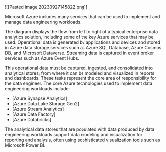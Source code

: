 
![[Pasted image 20230927145822.png]]

Microsoft Azure includes many services that can be used to implement and manage data engineering workloads.

The diagram displays the flow from left to right of a typical enterprise data analytics solution, including some of the key Azure services that may be used. Operational data is generated by applications and devices and stored in Azure data storage services such as Azure SQL Database, Azure Cosmos DB, and Microsoft Dataverse. Streaming data is captured in event broker services such as Azure Event Hubs.

This operational data must be captured, ingested, and consolidated into analytical stores; from where it can be modeled and visualized in reports and dashboards. These tasks represent the core area of responsibility for the data engineer. The core Azure technologies used to implement data engineering workloads include:

- [Azure Synapse Analytics]
- [Azure Data Lake Storage Gen2]
- [Azure Stream Analytics]
- [Azure Data Factory]
- [Azure Databricks]

The analytical data stores that are populated with data produced by data engineering workloads support data modeling and visualization for reporting and analysis, often using sophisticated visualization tools such as Microsoft Power BI.